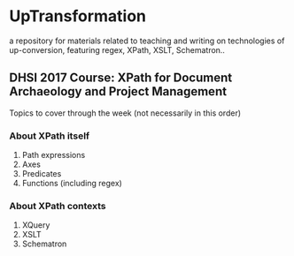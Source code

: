 # UpTransformation
a repository for materials related to teaching and writing on technologies of up-conversion, featuring regex, XPath, XSLT, Schematron..

## DHSI 2017 Course: XPath for Document Archaeology and Project Management
Topics to cover through the week (not necessarily in this order)

### About XPath itself
1. Path expressions
1. Axes
1. Predicates
1. Functions (including regex)
### About XPath contexts
1. XQuery
1. XSLT
1. Schematron
